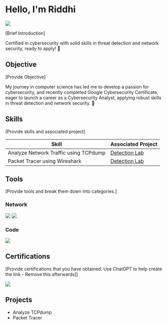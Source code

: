 # Hello, I'm Riddhi
<a href="https://www.linkedin.com/in/riddhi-vekaria-308502226/"><img src="https://img.shields.io/badge/-LinkedIn-0072b1?&style=for-the-badge&logo=linkedin&logoColor=white" /></a>

[Brief Introduction]

Certified in cybersecurity with solid skills in threat detection and network security, ready to apply! 🚀

## Objective
[Provide Objective]

My journey in computer science has led me to develop a passion for cybersecurity, and  recently completed Google Cybersecurity Certificate, eager to launch a career as a Cybersecurity Analyst, applying robust skills in threat detection and network security. 🚀

## Skills
[Provide skills and associated project]

| Skill                                         | Associated Project         |
|-----------------------------------------------|----------------------------|
| Analyze Network Traffic using TCPdump         | <a href="https://coursera.org/share/da67d463bbafa4d032731445264cf741">Detection Lab</a>|
| Packet Tracer using Wireshark                 | <a href="https://coursera.org/share/14e19ba2a760ccddb99b5013865f4ff3">Detection Lab</a>|

## Tools
[Provide tools and break them down into categories.]

### Network
<div>
    <img src="https://img.shields.io/badge/-Wireshark-1679A7?&style=for-the-badge&logo=Wireshark&logoColor=white" />
    <a href="https://www.netacad.com/courses/cisco-packet-tracer" target="_blank">
    <img src="https://img.shields.io/badge/-Cisco%20Packet%20Tracer-1E74B9?&style=for-the-badge&logo=cisco&logoColor=white" />
</a>
</div>

### Code
<div>
     <a href="https://code.visualstudio.com/" target="_blank">
    <img src="https://img.shields.io/badge/-Visual%20Studio%20Code-007ACC?&style=for-the-badge&logo=visualstudiocode&logoColor=white" />
</a>

</div>


## Certifications
[Provide certifications that you have obtained. Use ChatGPT to help create the link - Remove this afterwards]]
<div>
<a href="https://coursera.org/share/563116b0498aa373097e93878df181c4" target="_blank">
    <img src="https://img.shields.io/badge/-Google%20Cybersecurity%20Certificate-4285F4?&style=for-the-badge&logo=google&logoColor=white" />
</a>

</div>

## Projects
- Analyze TCPdump
- Packet Tracer
